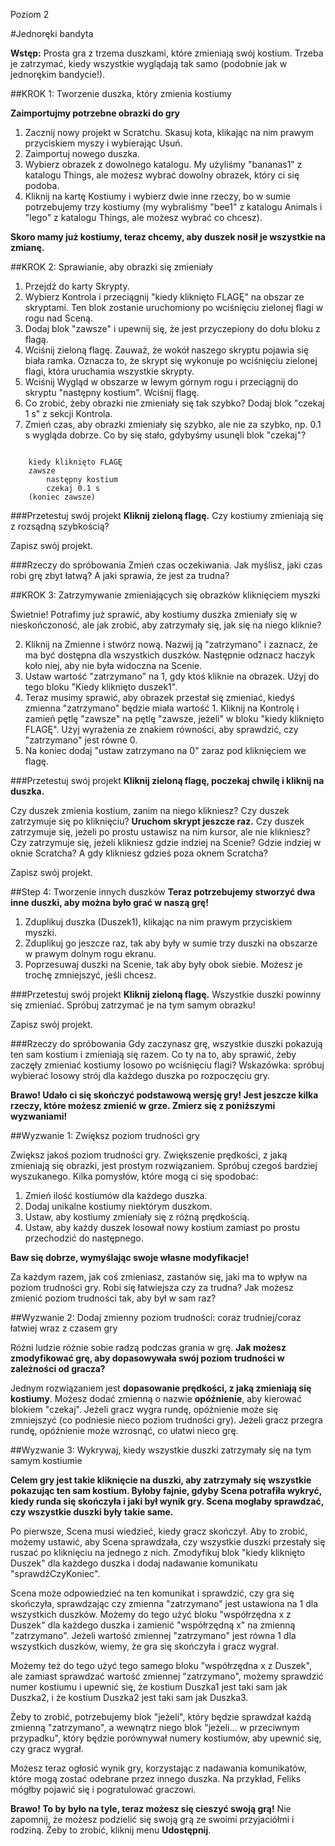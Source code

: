 Poziom 2

#Jednoręki bandyta

__Wstęp:__
Prosta gra z trzema duszkami, które zmieniają swój kostium. Trzeba je zatrzymać, kiedy wszystkie wyglądają tak samo (podobnie jak w jednorękim bandycie!).

##KROK 1: Tworzenie duszka, który zmienia kostiumy

__Zaimportujmy potrzebne obrazki do gry__

1. Zacznij nowy projekt w Scratchu. Skasuj kota, klikając na nim prawym przyciskiem myszy i wybierając Usuń.
2. Zaimportuj nowego duszka.
3. Wybierz obrazek z dowolnego katalogu. My użyliśmy "bananas1" z katalogu Things, ale możesz wybrać dowolny obrazek, który ci się podoba.
4. Kliknij na kartę Kostiumy i wybierz dwie inne rzeczy, bo w sumie potrzebujemy trzy kostiumy (my wybraliśmy "bee1" z katalogu Animals i "lego" z katalogu Things, ale możesz wybrać co chcesz). 

__Skoro mamy już kostiumy, teraz chcemy, aby duszek nosił je wszystkie na zmianę.__

##KROK 2: Sprawianie, aby obrazki się zmieniały

1. Przejdź do karty Skrypty.
2. Wybierz Kontrola i przeciągnij "kiedy kliknięto FLAGĘ" na obszar ze skryptami. Ten blok zostanie uruchomiony po wciśnięciu zielonej flagi w rogu nad Sceną.
3. Dodaj blok "zawsze" i upewnij się, że jest przyczepiony do dołu bloku z flagą.
4. Wciśnij zieloną flagę. Zauważ, że wokół naszego skryptu pojawia się biała ramka. Oznacza to, że skrypt się wykonuje po wciśnięciu zielonej flagi, która uruchamia wszystkie skrypty.
5. Wciśnij Wygląd w obszarze w lewym górnym rogu i przeciągnij do skryptu "następny kostium". Wciśnij flagę.
6. Co zrobić, żeby obrazki nie zmieniały się tak szybko? Dodaj blok "czekaj 1 s" z sekcji Kontrola.
7. Zmień czas, aby obrazki zmieniały się szybko, ale nie za szybko, np. 0.1 s wygląda dobrze. Co by się stało, gdybyśmy usunęli blok "czekaj"?

```scratch

	kiedy kliknięto FLAGĘ
	zawsze		
		następny kostium		
		czekaj 0.1 s		
	(koniec zawsze)
```

###Przetestuj swój projekt
__Kliknij zieloną flagę.__
Czy kostiumy zmieniają się z rozsądną szybkością?

Zapisz swój projekt.

###Rzeczy do spróbowania
Zmień czas oczekiwania. Jak myślisz, jaki czas robi grę zbyt łatwą? A jaki sprawia, że jest za trudna?

##KROK 3: Zatrzymywanie zmieniających się obrazków kliknięciem myszki

Świetnie! Potrafimy już sprawić, aby kostiumy duszka zmieniały się w nieskończoność, ale jak zrobić, aby zatrzymały się, jak się na niego kliknie?

2. Kliknij na Zmienne i stwórz nową. Nazwij ją "zatrzymano" i zaznacz, że ma być dostępna dla wszystkich duszków. Następnie odznacz haczyk koło niej, aby nie była widoczna na Scenie.
2. Ustaw wartość "zatrzymano" na 1, gdy ktoś kliknie na obrazek. Użyj do tego bloku "Kiedy kliknięto duszek1".
3. Teraz musimy sprawić, aby obrazek przestał się zmieniać, kiedyś zmienna "zatrzymano" będzie miała wartość 1. Kliknij na Kontrolę i zamień pętlę "zawsze" na pętlę "zawsze, jeżeli" w bloku "kiedy kliknięto FLAGĘ". Użyj wyrażenia ze znakiem równości, aby sprawdzić, czy "zatrzymano" jest równe 0.
4. Na koniec dodaj "ustaw zatrzymano na 0" zaraz pod kliknięciem we flagę.

###Przetestuj swój projekt
__Kliknij zieloną flagę, poczekaj chwilę i kliknij na duszka.__

Czy duszek zmienia kostium, zanim na niego klikniesz?
Czy duszek zatrzymuje się po kliknięciu?
__Uruchom skrypt jeszcze raz.__ Czy duszek zatrzymuje się, jeżeli po prostu ustawisz na nim kursor, ale nie klikniesz? Czy zatrzymuje się, jeżeli klikniesz gdzie indziej na Scenie? Gdzie indziej w oknie Scratcha? A gdy klikniesz gdzieś poza oknem Scratcha?

Zapisz swój projekt.

##Step 4: Tworzenie innych duszków
__Teraz potrzebujemy stworzyć dwa inne duszki, aby można było grać w naszą grę!__

1. Zduplikuj duszka (Duszek1), klikając na nim prawym przyciskiem myszki.
2. Zduplikuj go jeszcze raz, tak aby były w sumie trzy duszki na obszarze w prawym dolnym rogu ekranu.
3. Poprzesuwaj duszki na Scenie, tak aby były obok siebie. Możesz je trochę zmniejszyć, jeśli chcesz.

###Przetestuj swój projekt
__Kliknij zieloną flagę.__ Wszystkie duszki powinny się zmieniać. Spróbuj zatrzymać je na tym samym obrazku!

Zapisz swój projekt.

###Rzeczy do spróbowania
Gdy zaczynasz grę, wszystkie duszki pokazują ten sam kostium i zmieniają się razem. Co ty na to, aby sprawić, żeby zaczęły zmieniać kostiumy losowo po wciśnięciu flagi?
Wskazówka: spróbuj wybierać losowy strój dla każdego duszka po rozpoczęciu gry.

__Brawo! Udało ci się skończyć podstawową wersję gry! Jest jeszcze kilka rzeczy, które możesz zmienić w grze. Zmierz się z poniższymi wyzwaniami!__

##Wyzwanie 1: Zwiększ poziom trudności gry

Zwiększ jakoś poziom trudności gry. Zwiększenie prędkości, z jaką zmieniają się obrazki, jest prostym rozwiązaniem. Spróbuj czegoś bardziej wyszukanego. Kilka pomysłów, które mogą ci się spodobać:

1. Zmień ilość kostiumów dla każdego duszka.
2. Dodaj unikalne kostiumy niektórym duszkom.
3. Ustaw, aby kostiumy zmieniały się z różną prędkością.
4. Ustaw, aby każdy duszek losował nowy kostium zamiast po prostu przechodzić do następnego.

__Baw się dobrze, wymyślając swoje własne modyfikacje!__

Za każdym razem, jak coś zmieniasz, zastanów się, jaki ma to wpływ na poziom trudności gry. Robi się łatwiejsza czy za trudna? Jak możesz zmienić poziom trudności tak, aby był w sam raz?

##Wyzwanie 2: Dodaj zmienny poziom trudności: coraz trudniej/coraz łatwiej wraz z czasem gry

Różni ludzie różnie sobie radzą podczas grania w grę. __Jak możesz zmodyfikować grę, aby dopasowywała swój poziom trudności w zależności od gracza?__

Jednym rozwiązaniem jest __dopasowanie prędkości, z jaką zmieniają się kostiumy__. Możesz dodać zmienną o nazwie __opóźnienie__, aby kierować blokiem "czekaj". Jeżeli gracz wygra rundę, opóźnienie może się zmniejszyć (co podniesie nieco poziom trudności gry). Jeżeli gracz przegra rundę, opóźnienie może wzrosnąć, co ułatwi nieco grę.

##Wyzwanie 3: Wykrywaj, kiedy wszystkie duszki zatrzymały się na tym samym kostiumie

__Celem gry jest takie kliknięcie na duszki, aby zatrzymały się wszystkie pokazując ten sam kostium. Byłoby fajnie, gdyby Scena potrafiła wykryć, kiedy runda się skończyła i jaki był wynik gry. Scena mogłaby sprawdzać, czy wszystkie duszki były takie same.__

Po pierwsze, Scena musi wiedzieć, kiedy gracz skończył. Aby to zrobić, możemy ustawić, aby Scena sprawdzała, czy wszystkie duszki przestały się ruszać po kliknięciu na jednego z nich. Zmodyfikuj blok "kiedy kliknięto Duszek" dla każdego duszka i dodaj nadawanie komunikatu "sprawdźCzyKoniec".

Scena może odpowiedzieć na ten komunikat i sprawdzić, czy gra się skończyła, sprawdzając czy zmienna "zatrzymano" jest ustawiona na 1 dla wszystkich duszków. Możemy do tego użyć bloku "współrzędna x z Duszek" dla każdego duszka i zamienić "współrzędną x" na zmienną "zatrzymano". Jeżeli wartość zmiennej "zatrzymano" jest równa 1 dla wszystkich duszków, wiemy, że gra się skończyła i gracz wygrał.

Możemy też do tego użyć tego samego bloku "współrzędna x z Duszek", ale zamiast sprawdzać wartość zmiennej "zatrzymano", możemy sprawdzić numer kostiumu i upewnić się, że kostium Duszka1 jest taki sam jak Duszka2, i że kostium Duszka2 jest taki sam jak Duszka3.

Żeby to zrobić, potrzebujemy blok "jeżeli", który będzie sprawdzał każdą zmienną "zatrzymano", a wewnątrz niego blok "jeżeli… w przeciwnym przypadku", który będzie porównywał numery kostiumów, aby upewnić się, czy gracz wygrał.

Możesz teraz ogłosić wynik gry, korzystając z nadawania komunikatów, które mogą zostać odebrane przez innego duszka. Na przykład, Feliks mógłby pojawić się i pogratulować graczowi.

__Brawo! To by było na tyle, teraz możesz się cieszyć swoją grą!__
Nie zapomnij, że możesz podzielić się swoją grą ze swoimi przyjaciółmi i rodziną. Żeby to zrobić, kliknij menu __Udostępnij__.
